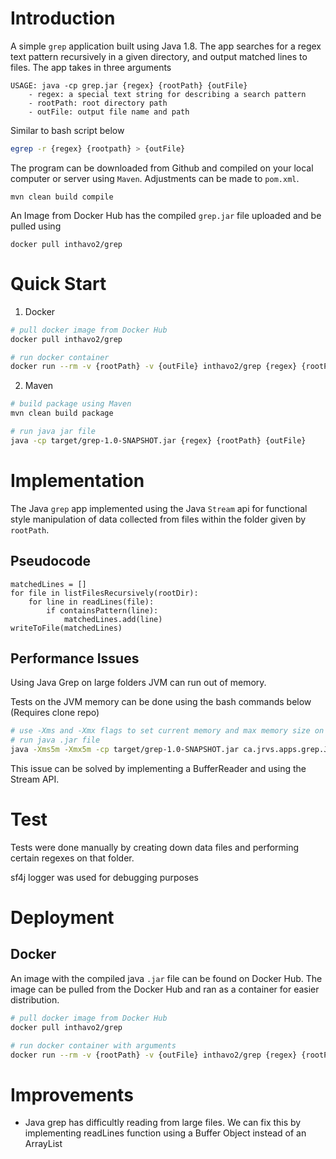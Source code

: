 # Introduction
A simple `grep` application built using Java 1.8. The app searches for a regex text pattern recursively in a given directory, 
and output matched lines to files. The app takes in three arguments

```
USAGE: java -cp grep.jar {regex} {rootPath} {outFile}
    - regex: a special text string for describing a search pattern
    - rootPath: root directory path
    - outFile: output file name and path
```

Similar to bash script below

```bash
egrep -r {regex} {rootpath} > {outFile}
```

The program can be downloaded from Github and compiled on your local computer or server using `Maven`. Adjustments can be made to `pom.xml`.

`mvn clean build compile`

An Image from Docker Hub has the compiled `grep.jar` file uploaded and be pulled using 

`docker pull inthavo2/grep`

# Quick Start

1. Docker
```bash
# pull docker image from Docker Hub
docker pull inthavo2/grep

# run docker container
docker run --rm -v {rootPath} -v {outFile} inthavo2/grep {regex} {rootPath} {outFile}
```

2. Maven
```bash
# build package using Maven
mvn clean build package

# run java jar file
java -cp target/grep-1.0-SNAPSHOT.jar {regex} {rootPath} {outFile}
```

# Implementation

The Java `grep` app implemented using the Java `Stream` api for functional style manipulation of data collected from files within the folder given by `rootPath`.

## Pseudocode

```
matchedLines = []
for file in listFilesRecursively(rootDir):
    for line in readLines(file):
        if containsPattern(line):
            matchedLines.add(line)
writeToFile(matchedLines)
```

## Performance Issues

Using Java Grep on large folders JVM can run out of memory.

Tests on the JVM memory can be done using the bash commands below (Requires clone repo)

```bash
# use -Xms and -Xmx flags to set current memory and max memory size on memory heap
# run java .jar file
java -Xms5m -Xmx5m -cp target/grep-1.0-SNAPSHOT.jar ca.jrvs.apps.grep.JavaGrepImp .*Romeo.*Juliet.* {rootPath} {outFile}
```

This issue can be solved by implementing a BufferReader and using the Stream API.

# Test

Tests were done manually by creating down data files and performing certain regexes on that folder.

sf4j logger was used for debugging purposes

# Deployment

## Docker

An image with the compiled java `.jar` file can be found on Docker Hub. The image can be pulled from the Docker Hub and ran as a container for easier distribution.

```bash
# pull docker image from Docker Hub
docker pull inthavo2/grep

# run docker container with arguments
docker run --rm -v {rootPath} -v {outFile} inthavo2/grep {regex} {rootPath} {outFile}
```

# Improvements

 - Java grep has difficultly reading from large files. We can fix this by implementing readLines function using a Buffer Object instead of an ArrayList